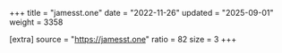 +++
title = "jamesst.one"
date = "2022-11-26"
updated = "2025-09-01"
weight = 3358

[extra]
source = "https://jamesst.one"
ratio = 82
size = 3
+++
